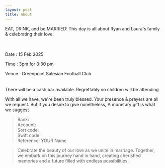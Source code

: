 ```yaml
---
layout: post
title: About
---
```

EAT, DRINK, and be MARRIED!
This day is all about Ryan and Laura's family & celebrating their love.  
<br/>
<br/>

Date : 15 Feb 2025

Time : 3pm for 3:30 pm

Venue : Greenpoint Salesian Football Club  
<br/>
<br/>
There will be a cash bar available.
Regrettably no children will be attending

With all we have, we're been truly blessed.
Your presence & prayers are all we request.
But if you desire to give nonetheless,
A monetary gift is what we suggest 

>Bank:  
>Account:  
>Sort code:  
>Swift code:  
>Reference: YOUR Name  


>Celebrate the beauty of our love as we unite in marriage. Together, we embark on this journey hand in hand, creating cherished memories and a future filled with endless possibilities.
